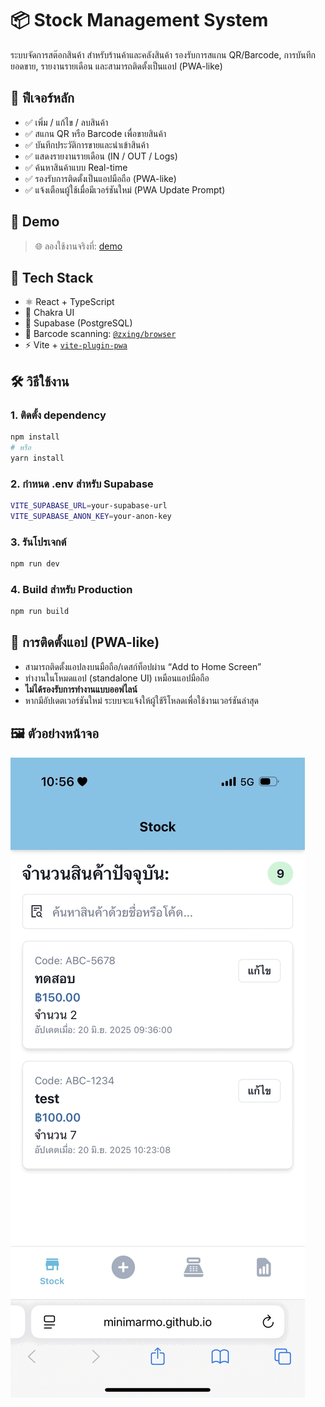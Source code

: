# 📦 Stock Management System

ระบบจัดการสต๊อกสินค้า สำหรับร้านค้าและคลังสินค้า รองรับการสแกน QR/Barcode, การบันทึกยอดขาย, รายงานรายเดือน และสามารถติดตั้งเป็นแอป (PWA-like)

## 🚀 ฟีเจอร์หลัก

- ✅ เพิ่ม / แก้ไข / ลบสินค้า
- ✅ สแกน QR หรือ Barcode เพื่อขายสินค้า
- ✅ บันทึกประวัติการขายและนำเข้าสินค้า
- ✅ แสดงรายงานรายเดือน (IN / OUT / Logs)
- ✅ ค้นหาสินค้าแบบ Real-time
- ✅ รองรับการติดตั้งเป็นแอปมือถือ (PWA-like)
- ✅ แจ้งเตือนผู้ใช้เมื่อมีเวอร์ชันใหม่ (PWA Update Prompt)

## 🔗 Demo

> 🌐 ลองใช้งานจริงที่: [demo](https://minimarmo.github.io/stock-management/)

## 🧱 Tech Stack

- ⚛️ React + TypeScript
- 💅 Chakra UI
- 🔎 Supabase (PostgreSQL)
- 📱 Barcode scanning: [`@zxing/browser`](https://github.com/zxing-js/library)
- ⚡ Vite + [`vite-plugin-pwa`](https://vite-pwa-org.netlify.app/)

## 🛠 วิธีใช้งาน

### 1. ติดตั้ง dependency

```bash
npm install
# หรือ
yarn install
```

### 2. กำหนด .env สำหรับ Supabase

```bash
VITE_SUPABASE_URL=your-supabase-url
VITE_SUPABASE_ANON_KEY=your-anon-key
```

### 3. รันโปรเจกต์

```bash
npm run dev
```

### 4. Build สำหรับ Production

```bash
npm run build
```

## 📲 การติดตั้งแอป (PWA-like)

- สามารถติดตั้งแอปลงบนมือถือ/เดสก์ท็อปผ่าน “Add to Home Screen”
- ทำงานในโหมดแอป (standalone UI) เหมือนแอปมือถือ
- **ไม่ได้รองรับการทำงานแบบออฟไลน์**
- หากมีอัปเดตเวอร์ชันใหม่ ระบบจะแจ้งให้ผู้ใช้รีโหลดเพื่อใช้งานเวอร์ชันล่าสุด

## 🖼 ตัวอย่างหน้าจอ

![Preview](/images/preview.gif)
